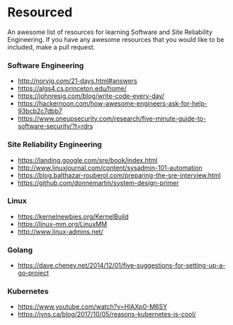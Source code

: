 # Resourced
An awesome list of resources for learning Software and Site Reliability Engineering.
If you have any awesome resources that you would like to be included, make a pull request.

### Software Engineering
+ http://norvig.com/21-days.html#answers
+ https://algs4.cs.princeton.edu/home/
+ https://johnresig.com/blog/write-code-every-day/
+ https://hackernoon.com/how-awesome-engineers-ask-for-help-93bcb2c7dbb7
+ https://www.oneupsecurity.com/research/five-minute-guide-to-software-security/?t=rdrs

### Site Reliability Engineering
+ https://landing.google.com/sre/book/index.html
+ http://www.linuxjournal.com/content/sysadmin-101-automation
+ https://blog.balthazar-rouberol.com/preparing-the-sre-interview.html
+ https://github.com/donnemartin/system-design-primer

### Linux
+ https://kernelnewbies.org/KernelBuild
+ https://linux-mm.org/LinuxMM
+ http://www.linux-admins.net/

### Golang
+ https://dave.cheney.net/2014/12/01/five-suggestions-for-setting-up-a-go-project

### Kubernetes
+ https://www.youtube.com/watch?v=HlAXp0-M6SY
+ https://jvns.ca/blog/2017/10/05/reasons-kubernetes-is-cool/

